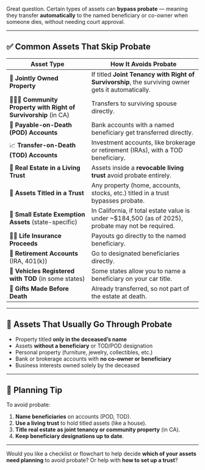 Great question. Certain types of assets can **bypass probate** — meaning they transfer **automatically** to the named beneficiary or co-owner when someone dies, without needing court approval.

---

## ✅ Common Assets That **Skip Probate**

| Asset Type                                                         | How It Avoids Probate                                                                                |
| ------------------------------------------------------------------ | ---------------------------------------------------------------------------------------------------- |
| 🧾 **Jointly Owned Property**                                      | If titled **Joint Tenancy with Right of Survivorship**, the surviving owner gets it automatically.   |
| 🧑‍🤝‍🧑 **Community Property with Right of Survivorship** (in CA) | Transfers to surviving spouse directly.                                                              |
| 👛 **Payable-on-Death (POD) Accounts**                             | Bank accounts with a named beneficiary get transferred directly.                                     |
| 📈 **Transfer-on-Death (TOD) Accounts**                            | Investment accounts, like brokerage or retirement (IRAs), with a TOD beneficiary.                    |
| 🏡 **Real Estate in a Living Trust**                               | Assets inside a **revocable living trust** avoid probate entirely.                                   |
| 🧾 **Assets Titled in a Trust**                                    | Any property (home, accounts, stocks, etc.) titled in a trust bypasses probate.                      |
| 💼 **Small Estate Exemption Assets** (state-specific)              | In California, if total estate value is under \~\$184,500 (as of 2025), probate may not be required. |
| 🧑‍⚕️ **Life Insurance Proceeds**                                  | Payouts go directly to the named beneficiary.                                                        |
| 🧓 **Retirement Accounts** (IRA, 401(k))                           | Go to designated beneficiaries directly.                                                             |
| 🚗 **Vehicles Registered with TOD** (in some states)               | Some states allow you to name a beneficiary on your car title.                                       |
| 💍 **Gifts Made Before Death**                                     | Already transferred, so not part of the estate at death.                                             |

---

## 🚫 Assets That **Usually Go Through Probate**

* Property titled **only in the deceased’s name**
* Assets **without a beneficiary** or TOD/POD designation
* Personal property (furniture, jewelry, collectibles, etc.)
* Bank or brokerage accounts with **no co-owner or beneficiary**
* Business interests owned solely by the deceased

---

## 🧠 Planning Tip

To avoid probate:

1. **Name beneficiaries** on accounts (POD, TOD).
2. **Use a living trust** to hold titled assets (like a house).
3. **Title real estate as joint tenancy or community property** (in CA).
4. **Keep beneficiary designations up to date**.

---

Would you like a checklist or flowchart to help decide **which of your assets need planning** to avoid probate? Or help with **how to set up a trust**?

